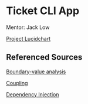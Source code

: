 # Ticket CLI App

Mentor: Jack Low

[Project Lucidchart](https://lucid.app/lucidchart/03eca88a-100f-43e0-a53c-8eda25653a46/edit?invitationId=inv_cfaef401-6de7-4d70-a9d5-7b1d8237c815&referringApp=slack&page=0_0#)

## Referenced Sources

[Boundary-value analysis](https://en.wikipedia.org/wiki/Boundary-value_analysis)

[Coupling](https://en.wikipedia.org/wiki/Coupling_(computer_programming))

[Dependency Injection](http://di-in-scala.github.io/)
